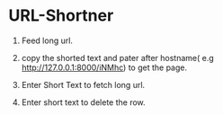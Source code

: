 # URL-Shortner
1. Feed long url.

2. copy the shorted text and pater after hostname( e.g http://127.0.0.1:8000/iNMhc) to get the page.

3. Enter Short Text to fetch long url.

4. Enter short text to delete the row.
